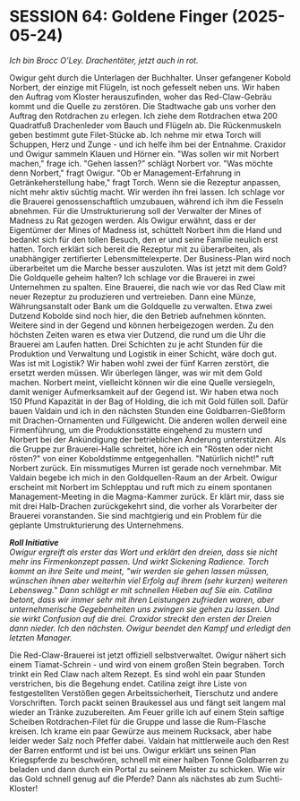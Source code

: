 <!-- Copyright 2020-2025 Dominik Jan Schott. All rights reserved. The license agreement is define in the LICENSE file in the root folder. -->
# **SESSION 64:                              Goldene Finger (2025-05-24)**

*Ich bin Brocc O'Ley. Drachentöter, jetzt auch in rot.*

Owigur geht durch die Unterlagen der Buchhalter.
Unser gefangener Kobold Norbert, der einzige mit Flügeln, ist noch gefesselt neben uns.
Wir haben den Auftrag vom Kloster herauszufinden, woher das Red-Claw-Gebräu kommt und die Quelle zu zerstören.
Die Stadtwache gab uns vorher den Auftrag den Rotdrachen zu erlegen.
Ich ziehe dem Rotdrachen etwa 200 Quadratfuß Drachenleder vom Bauch und Flügeln ab.
Die Rückenmuskeln geben bestimmt gute Filet-Stücke ab. Ich nehme mir etwa
Torch will Schuppen, Herz und Zunge - und ich helfe ihm bei der Entnahme.
Craxidor und Owigur sammeln Klauen und Hörner ein.
"Was sollen wir mit Norbert machen," frage ich.
"Gehen lassen?" schlägt Norbert vor.
"Was möchte denn Norbert," fragt Owigur.
"Ob er Management-Erfahrung in Getränkeherstellung habe," fragt Torch.
Wenn sie die Rezeptur anpassen, nicht mehr aktiv süchtig macht.
Wir werden ihn frei lassen.
Ich schlage vor die Brauerei genossenschaftlich umzubauen, während ich ihm die Fesseln abnehmen.
Für die Umstrukturierung soll der Verwalter der Mines of Madness zu Rat gezogen werden.
Als Owigur erwähnt, dass er der Eigentümer der Mines of Madness ist, schüttelt Norbert ihm die Hand und bedankt sich für den tollen Besuch, den er und seine Familie neulich erst hatten.
Torch erklärt sich bereit die Rezeptur mit zu überarbeiten, als unabhängiger zertifierter Lebensmittelexperte.
Der Business-Plan wird noch überarbeitet um die Marche besser auszuloten.
Was ist jetzt mit dem Gold?
Die Goldquelle geheim halten?
Ich schlage vor die Brauerei in zwei Unternehmen zu spalten.
Eine Brauerei, die nach wie vor das Red Claw mit neuer Rezeptur zu produzieren und vertreieben.
Dann eine Münze, Währungsanstalt oder Bank um die Goldquelle zu verwalten.
Etwa zwei Dutzend Kobolde sind noch hier, die den Betrieb aufnehmen könnten.
Weitere sind in der Gegend und können herbeigezogen werden.
Zu den höchsten Zeiten waren es etwa vier Dutzend, die rund um die Uhr die Brauerei am Laufen hatten.
Drei Schichten zu je acht Stunden für die Produktion und Verwaltung und Logistik in einer Schicht, wäre doch gut.
Was ist mit Logistik? Wir haben wohl zwei der fünf Karren zerstört, die ersetzt werden müssen.
Wir überlegen länger, was wir mit dem Gold machen.
Norbert meint, vielleicht können wir die eine Quelle versiegeln, damit weniger Aufmerksamkeit auf der Gegend ist.
Wir haben etwa noch 150 Pfund Kapazität in der Bag of Holding, die ich mit Gold füllen soll.
Dafür bauen Valdain und ich in den nächsten Stunden eine Goldbarren-Gießform mit Drachen-Ornamenten und Füllgewicht.
Die anderen wollen derweil eine Firmenführung, um die Produktionsstätte eingehend zu mustern und Norbert bei der Ankündigung der betrieblichen Änderung unterstützen.
Als die Gruppe zur Brauerei-Halle schreitet, höre ich ein "Rösten oder nicht rösten?" von einer Koboldstimme entgegenhallen.
"Natürlich nicht!" ruft Norbert zurück.
Ein missmutiges Murren ist gerade noch vernehmbar.
Mit Valdain begebe ich mich in den Goldquellen-Raum an der Arbeit.
Owigur erscheint mit Norbert im Schlepptau und ruft mich zu einem spontanen Management-Meeting in die Magma-Kammer zurück.
Er klärt mir, dass sie mit drei Halb-Drachen zurückgekehrt sind, die vorher als Vorarbeiter der Brauerei voranstanden.
Sie sind machtgierig und ein Problem für die geplante Umstrukturierung des Unternehmens.


***Roll Initiative***  
*Owigur ergreift als erster das Wort und erklärt den dreien, dass sie nicht mehr ins Firmenkonzept passen. Und wirkt Sickening Radience.*
*Torch kommt an ihre Seite und meint, "wir werden sie gehen lassen müssen, wünschen ihnen aber weiterhin viel Erfolg auf ihrem (sehr kurzen) weiteren Lebensweg."*
*Dann schlägt er mit schnellen Hieben auf Sie ein.*
*Catilina betont, dass wir immer sehr mit ihren Leistungen zufrieden waren, aber unternehmerische Gegebenheiten uns zwingen sie gehen zu lassen.*
*Und sie wirkt Confusion auf die drei.*
*Craxidor streckt den ersten der Dreien dann nieder.*
*Ich den nächsten.*
*Owigur beendet den Kampf und erledigt den letzten Manager.*

Die Red-Claw-Brauerei ist jetzt offiziell selbstverwaltet.
Owigur nähert sich einem Tiamat-Schrein - und wird von einem großen Stein begraben.
Torch trinkt ein Red Claw nach altem Rezept.
Es sind wohl ein paar Stunden verstrichen, bis die Begehung endet.
Catilina zeigt ihre Liste von festgestellten Verstößen gegen Arbeitssicherheit, Tierschutz und andere Vorschriften.
Torch packt seinen Braukessel aus und fängt seit langem mal wieder an Tränke zuzubereiten.
Am Feuer grille ich auf einem Stein saftige Scheiben Rotdrachen-Filet für die Gruppe und lasse die Rum-Flasche kreisen.
Ich krame ein paar Gewürze aus meinem Rucksack, aber habe leider weder Salz noch Pfeffer dabei.
Valdain hat mittlerweile auch den Rest der Barren entformt und ist bei uns.
Owigur erklärt uns seinen Plan Kriegspferde zu beschwören, schnell mit einer halben Tonne Goldbarren zu beladen und dann durch ein Portal zu seinem Meister zu schicken.
Wie wir das Gold schnell genug auf die Pferde?
Dann als nächstes ab zum Suchti-Kloster!

